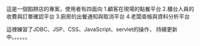 這是一個餡餅店的專案，使用者有四面向
  1.顧客在現場的點餐平台
  2.櫃台人員的收費與訂單確認平台
  3.廚房的出餐通知與取消平台
  4.老闆查帳與資料分析平台


  這裡練習了JDBC、JSP、CSS、JavaScript、servlet的操作，
  持續更新中。。。。。。
